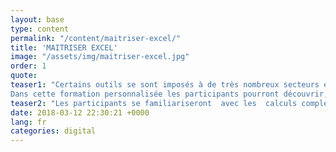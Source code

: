 ```yaml
---
layout: base
type: content
permalink: "/content/maitriser-excel/"
title: 'MAITRISER EXCEL'
image: "/assets/img/maitriser-excel.jpg"
order: 1
quote:
teaser1: "Certains outils se sont imposés à de très nombreux secteurs et métiers de part leurs forces et impacts sur notre quotidien.
Dans cette formation personnalisée les participants pourront découvrir, approfondir ou devenir experts de Microsoft EXCEL."
teaser2: "Les participants se familiariseront  avec les  calculs complexes, l’exploitation d’importantes quantités de données jusqu’à la représentation graphique et automatisation des calculs, et seront amenés à améliorer leur aisance, productivité et performance pour mettre  en valeurs les analyses et simplifier la prise de décisions."
date: 2018-03-12 22:30:21 +0000
lang: fr
categories: digital
---
```


